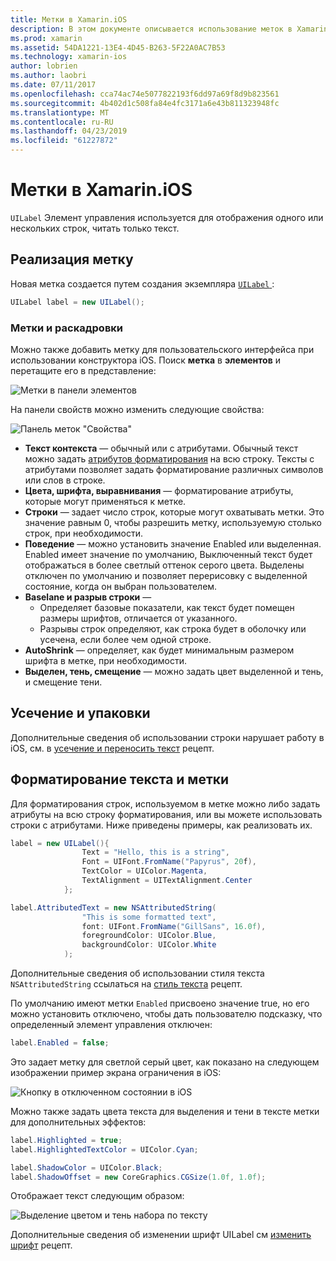 ```yaml
---
title: Метки в Xamarin.iOS
description: В этом документе описывается использование меток в Xamarin.iOS. В этом примере описывает создание метки программным способом и в конструкторе Ios.
ms.prod: xamarin
ms.assetid: 54DA1221-13E4-4D45-B263-5F22A0AC7B53
ms.technology: xamarin-ios
author: lobrien
ms.author: laobri
ms.date: 07/11/2017
ms.openlocfilehash: cca74ac74e5077822193f6dd97a69f8d9b823561
ms.sourcegitcommit: 4b402d1c508fa84e4fc3171a6e43b811323948fc
ms.translationtype: MT
ms.contentlocale: ru-RU
ms.lasthandoff: 04/23/2019
ms.locfileid: "61227872"
---
```

# <a name="labels-in-xamarinios"></a>Метки в Xamarin.iOS

`UILabel` Элемент управления используется для отображения одного или нескольких строк, читать только текст. 

## <a name="implementing-a-label"></a>Реализация метку

Новая метка создается путем создания экземпляра [ `UILabel` ](xref:UIKit.UILabel):

```csharp
UILabel label = new UILabel();
```

### <a name="labels-and-storyboards"></a>Метки и раскадровки

Можно также добавить метку для пользовательского интерфейса при использовании конструктора iOS. Поиск **метка** в **элементов** и перетащите его в представление:

![Метки в панели элементов](labels-images/image3.png)

На панели свойств можно изменить следующие свойства:

![Панель меток "Свойства"](labels-images/image2.png)

- **Текст контекста** — обычный или с атрибутами. Обычный текст можно задать [атрибутов форматирования](#Formatting_Text_and_Label) на всю строку. Тексты с атрибутами позволяет задать форматирование различных символов или слов в строке.
- **Цвета, шрифта, выравнивания** — форматирование атрибуты, которые могут применяться к метке.
- **Строки** — задает число строк, которые могут охватывать метки. Это значение равным 0, чтобы разрешить метку, используемую столько строк, при необходимости.
- **Поведение** — можно установить значение Enabled или выделенная. Enabled имеет значение по умолчанию, Выключенный текст будет отображаться в более светлый оттенок серого цвета. Выделены отключен по умолчанию и позволяет перерисовку с выделенной состояние, когда он выбран пользователем.
- **Baselane и разрыв строки** — 
    - Определяет базовые показатели, как текст будет помещен размеры шрифтов, отличается от указанного.
    - Разрывы строк определяют, как строка будет в оболочку или усечена, если более чем одной строке.
- **AutoShrink** — определяет, как будет минимальным размером шрифта в метке, при необходимости.
- **Выделен, тень, смещение** — можно задать цвет выделенной и тень, и смещение тени.

## <a name="truncating-and-wrapping"></a>Усечение и упаковки

Дополнительные сведения об использовании строки нарушает работу в iOS, см. в [усечение и переносить текст](https://github.com/xamarin/recipes/tree/master/Recipes/ios/standard_controls/labels/uilabel-truncate-wrap-text) рецепт.

<a name="Formatting_Text_and_Label"/>

## <a name="formatting-text-and-label"></a>Форматирование текста и метки

Для форматирования строк, используемом в метке можно либо задать атрибуты на всю строку форматирования, или вы можете использовать строки с атрибутами. Ниже приведены примеры, как реализовать их.

```csharp
label = new UILabel(){
                Text = "Hello, this is a string",
                Font = UIFont.FromName("Papyrus", 20f),
                TextColor = UIColor.Magenta,
                TextAlignment = UITextAlignment.Center
            };
```

```csharp
label.AttributedText = new NSAttributedString(
                "This is some formatted text",
                font: UIFont.FromName("GillSans", 16.0f),
                foregroundColor: UIColor.Blue,
                backgroundColor: UIColor.White
            );
```

Дополнительные сведения об использовании стиля текста `NSAttributedString` ссылаться на [стиль текста](https://github.com/xamarin/recipes/tree/master/Recipes/ios/standard_controls/text_field/style_text) рецепт.

По умолчанию имеют метки `Enabled` присвоено значение true, но его можно установить отключено, чтобы дать пользователю подсказку, что определенный элемент управления отключен:

```csharp
label.Enabled = false;
```

Это задает метку для светлой серый цвет, как показано на следующем изображении пример экрана ограничения в iOS:

![Кнопку в отключенном состоянии в iOS](labels-images/image1.png)

Можно также задать цвета текста для выделения и тени в тексте метки для дополнительных эффектов:

```csharp
label.Highlighted = true;
label.HighlightedTextColor = UIColor.Cyan;

label.ShadowColor = UIColor.Black;
label.ShadowOffset = new CoreGraphics.CGSize(1.0f, 1.0f);
```

Отображает текст следующим образом:

![Выделение цветом и тень набора по тексту](labels-images/image4.png)

Дополнительные сведения об изменении шрифт UILabel см [изменить шрифт](https://github.com/xamarin/recipes/tree/master/Recipes/ios/standard_controls/labels/change_the_font) рецепт.





